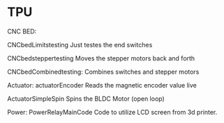 # TPU
CNC BED:

CNCbedLimitstesting
Just testes the end switches

CNCbedsteppertesting 
Moves the stepper motors back and forth 

CNCbedCombinedtesting:
Combines switches and stepper motors

Actuator: 
actuatorEncoder
Reads the magnetic encoder value live

ActuatorSimpleSpin
Spins the BLDC Motor (open loop)

Power:
PowerRelayMainCode
Code to utilize LCD screen from 3d printer. 
